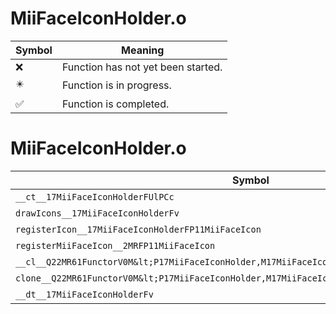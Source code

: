 # MiiFaceIconHolder.o
| Symbol | Meaning 
| ------------- | ------------- 
| :x: | Function has not yet been started. 
| :eight_pointed_black_star: | Function is in progress. 
| :white_check_mark: | Function is completed. 


# MiiFaceIconHolder.o
| Symbol | Decompiled? |
| ------------- | ------------- |
| `__ct__17MiiFaceIconHolderFUlPCc` | :x: |
| `drawIcons__17MiiFaceIconHolderFv` | :x: |
| `registerIcon__17MiiFaceIconHolderFP11MiiFaceIcon` | :x: |
| `registerMiiFaceIcon__2MRFP11MiiFaceIcon` | :x: |
| `__cl__Q22MR61FunctorV0M&lt;P17MiiFaceIconHolder,M17MiiFaceIconHolderFPCvPv_v&gt;CFv` | :x: |
| `clone__Q22MR61FunctorV0M&lt;P17MiiFaceIconHolder,M17MiiFaceIconHolderFPCvPv_v&gt;CFP7JKRHeap` | :x: |
| `__dt__17MiiFaceIconHolderFv` | :x: |
